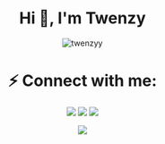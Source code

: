 <h1 align="center">Hi 👋, I'm Twenzy</h1>

<p align="center"> <img src="https://komarev.com/ghpvc/?username=twenzyy&label=Profile%20views&color=0e75b6&style=flat" alt="twenzyy" /> </p>

<h1 align="center">⚡ Connect with me:</h1>
<p align="center">
<a href="https://discord.com/users/776775348280229919"><img src="https://shields.io/badge/Twn-111111.svg?&amp;style=for-the-badge&amp;logo=discord" style="max-width:100%;"></a>
<a href="https://github.com/twenzyy"><img src="https://shields.io/badge/Twenzyy-111111.svg?&amp;style=for-the-badge&amp;logo=github" style="max-width:100%;"></a>
<a href="https://instagram.com/twenzyyy"><img src="https://shields.io/badge/Twenzyyy-111111.svg?&amp;style=for-the-badge&amp;logo=instagram" style="max-width:100%;"></a>
  
</p>

  </p>
<p align="center">
  <a href="https://discord.com/users/776775348280229919"><img src="https://lanyard-profile-readme.vercel.app/api/776775348280229919" style="max-width:100%;"></a>
  </p>
